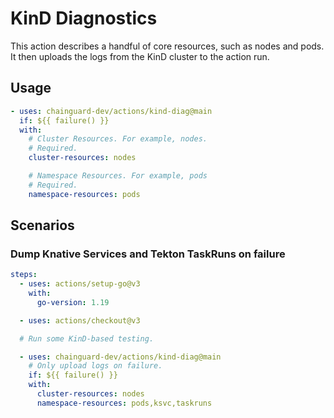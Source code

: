 # KinD Diagnostics

This action describes a handful of core resources, such as
nodes and pods.  It then uploads the logs from the KinD
cluster to the action run.

## Usage

```yaml
- uses: chainguard-dev/actions/kind-diag@main
  if: ${{ failure() }}
  with:
    # Cluster Resources. For example, nodes.
    # Required.
    cluster-resources: nodes

    # Namespace Resources. For example, pods
    # Required.
    namespace-resources: pods
```

## Scenarios

### Dump Knative Services and Tekton TaskRuns on failure

```yaml
steps:
  - uses: actions/setup-go@v3
    with:
      go-version: 1.19

  - uses: actions/checkout@v3

  # Run some KinD-based testing.

  - uses: chainguard-dev/actions/kind-diag@main
    # Only upload logs on failure.
    if: ${{ failure() }}
    with:
      cluster-resources: nodes
      namespace-resources: pods,ksvc,taskruns
```